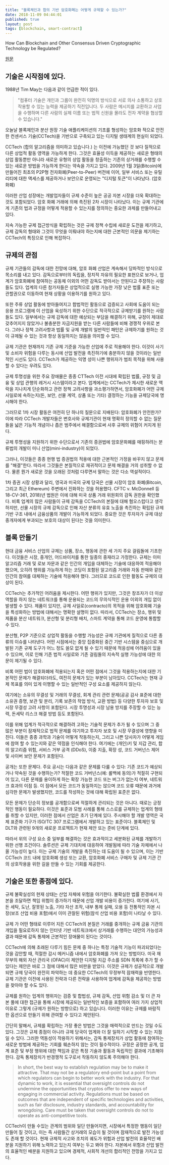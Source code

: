 ```yaml
---
title: "블록체인과 합의 기반 암호화폐는 어떻게 규제할 수 있는가?"
date: 2018-11-09 04:44:01
published: true
layout: post
tags: [blockchain, smart-contract]
---
```


How Can Blockchain and Other Consensus Driven Cryptographic Technology be Regulated?

[원문](https://papers.ssrn.com/sol3/papers.cfm?abstract_id=3278403)

## 기술은 시작점에 있다.

1988년 Tim May는 다음과 같이 언급한 적이 있다. 

> "컴퓨터 기술은 개인과 그룹이 완전히 익명의 방식으로 서로 의사 소통하고 상호 작용할 수 있는 능력을 제공하기 직전입니다. 두 사람은 메시지를 교환하고 사업을 수행하며 다른 사람의 실제 이름 또는 법적 신원을 몰라도 전자 계약을 협상할 수 있습니다."
 
오늘날 블록체인과 분산 원장 기술 애플리케이션의 기초를 형성하는 암호화 적으로 안전한 컨센서스 기술(CCTech)을 기반으로 구축되고 있는 디지털 생태계의 현실이 되었다.

CCTech (합의 알고리즘을 의미하고 있습니다.) 는 이전에 가능했던 것 보다 질적으로 다른 상업적 활동 영역을 가능하게 한다. 그것은 효율성 이득을 제공하는 새로운 형태의 상업 활동뿐만 아니라 새로운 유형의 상업 활동을 창출하는 기존의 상거래를 수행할 수 있는 새로운 방법을 가능하게 한다는 약속을 가지고 있다. 2009년 1월 3일(Bitcoin)에 만들어진 최초의 P2P형 전자화폐(Peer-to-Peer) 버전에 이어, 일부 서비스 또는 유틸리티에 대한 액세스를 제공하거나 보안으로 운영되는 "디지털 토큰"이 나타났다. (암호화폐)

이러한 산업 성장에는 개발업자들이 규제 수준이 높은 공공 자본 시장을 더욱 확대하는 것도 포함되었다. 암호 화폐 거래에 의해 촉진된 2차 시장이 나타났다. 이는 규제 기관에게 기존의 법과 규정을 어떻게 적용할 수 있는지를 정의하는 중요한 과제를 만들어내고 있다.

지속 가능한 규제 접근방식을 확립하는 것은 규제 정책 수립에 새로운 도전을 제기하고, 규제 감독의 형태와 그것이 무엇을 이뤄내야 하는지에 대한 근본적인 의문을 제기하는 CCTech의 특징으로 인해 복잡하다.

## 규제의 관점

규제 기관들의 감독에 대한 전망에 대해, 암호 화폐 산업은 계속해서 당파적인 방식으로 목소리를 내고 있다. 감독으로부터의 독립을, 정치적 자유의 필요한 표현으로 보거나, 업계가 암호화폐에 참여하는 공동체 이외의 어떤 감독도 받아서는 안된다고 주장하는 사람들도 있다. 업계의 다른 참가자들은 상업적으로 실행 가능한 가장 낮은 법률 표준 또는 관할권으로 이동하여 현재 상황을 이용하기를 원하고 있다.

또한 주류 상업 활동에 받아들여지고 합법적인 활동으로 검증되고 사회에 도움이 되는 응용 프로그램에 이 산업을 육성하기 위한 수단으로 적극적으로 규제받기를 원하는 사람들도 있다. 일부에서는 규제 감독에 대한 예상되는 부담을 해결하기 위해, 규정이 제대로 갖추어지지 않았거나 불충분한 자금지원을 받는 다른 사람들에 비해 경쟁적 우위로 본다. 그러나 정책 고려사항과 법률 및 규제 개발의 일반적인 패턴은 규제하기를 원하는 것이 규제될 수 있는 것과 항상 동일하지는 않음을 의미할 수 있다.

규제 기관은 현재까지 기존 규제 기준을 가능한 산업에 주로 적용해야 한다. 이것이 사기 및 소비자 위험을 다루는 동시에 산업 발전을 촉진하기에 충분하지 않을 것이라는 일반적인 시선도 있다. CCTech가 제공하는 익명 성이 나쁜 행위자가 범죄 목적을 위해 사용할 수 있다는 우려도 있다.

규제 투명성을 위한 주요 장애물은 종종 CTTech 이전 시대에 확립된 법률, 규정 및 금융 및 상업 관행의 레거시 시스템이라고 본다. 업계에서는 CCTech가 제시한 새로운 맥락을 지나치게 단순화하고 관련 정책 고려사항을 과소평가하면서, 암호화폐가 어떤 규제 사일로에 속하는지(돈, 보안, 선물 계약, 상품 또는 기타) 결정하는 기능을 규제당국에 명시해야 한다.

그러므로 1차 시장 활동은 여전히 단 하나의 질문으로 지배된다: 암호화폐가 안전한가? 이에 따라 CCTech 개발자들은 변호사와 규제기관이 현재 명확히 정의할 수 없는 질문들을 넓은 기능적 개념이나 좁은 범주에서 해결함으로써 사후 규제의 위험이 커지게 된다.

규제 투명성을 지원하기 위한 수단으로서 기존의 증권법에 암호문화폐를 매핑하려는 분류법의 개발이 미니 산업(mini-industry)이 되었다.

그러나, 이것들은 종종 현행 법 증권법의 적용에 대한 근본적인 가정을 바꾸지 않고 문제를 "해결"한다. 따라서 그것들은 본질적으로 재귀적이고 문제 해결을 거의 성취할 수 없다. 물론 뭔가 새로운 것을 오래된 것처럼 다루면서 말하는 것은 다소 역설적이다.

1차 증권 시장 상황과 달리, 영국과 미국의 규제 당국은 선물 시장이 암호 화폐(Bitcoin, 그리고 최근 Ethereum) 주변에서 진화하는 것을 허용했다. CFTC v. McDonnell 등 18-CV-361, 2018)년 법원은 이에 대해 미국 상품 거래 위원회의 감독 권한을 확인했다. 비록 업계의 많은 사람들이 규제 감독을 CCTech의 본질에 대해 혐오스럽다고 생각하지만, 선물 시장의 규제 감독으로 인해 자산 분류의 유효 노출을 촉진하는 확립된 규제 기반 구조 내에서 금융상품의 개발이 가능하게 되었다. 중요한 것은 투자자가 규제 대상 중개자에게 부과되는 보호의 대상이 된다는 것을 의미한다.

## 블록 만들기

현대 금융 서비스 산업의 규제는 상품, 장소, 행동에 관한 세 가지 주요 걸림돌에 기초한다. 이것들은 시장, 중개인, 어드바이저를 통한 일종의 중재라고 가정한다. 규제는 이미 알고리즘 거래 및 로보 자문과 같은 인간의 개입을 대체하는 기술에 대응하여 적응해야했으며, 오히려 행위를 가능하게 하는 코딩이 포함된 알고리즘 거래와 자동 판매와 같은 인간의 참여를 대체하는 기술에 적응해야 했다. 그러므로 코드로 인한 활동도 규제의 대상이 된다.

CCTech는 추가적인 어려움을 제시한다. 어떤 행위가 있지만, 그것은 창조자가 더 이상 역할을 하지 않는 네트워크를 통해 운용되는 코드의 무의식적인 운용 이외의 개입 없이 발생할 수 있다. 제품이 있지만, 규제 사일로(contracto)의 목적을 위해 암호화폐 기술을 특성화하는 방법에 대해서는 명확한 설명이 없다. 따라서, CCTech는 장소, 행위 및 제품을 분산 네트워크, 분산형 및 분리형 배치, 스마트 계약을 통해 코드 운영에 통합할 수 있다.

분산형, P2P 기준으로 상업적 활동을 수행할 가능성은 규제 기관에게 질적으로 다른 종류의 이슈를 나타낸다. 어떤 시점에서는 중앙 집중화된 중간 기반 시스템을 중심으로 개발된 기존 규제 도구가 어느 정도 쓸모 없게 될 수 있기 때문에 적응성에 어려움이 있을 수 있으며, 이로 인해 기존 법적 사일로와 기존 걸림돌의 지속적 실행 가능성에 대한 의문이 제기될 수 있다.

비록 어떤 법이 암호화폐에 적용되는지 혹은 어떤 점에서 그것을 적용하는지에 대한 기본적인 문제가 해결되더라도, 여전히 문제가 있는 부분이 남아있다. CCTech는 현재 규제 목표를 의미 있게 이행할 수 있는 일반적인 구성 요소를 제공하지 않는다.

여기에는 소유의 무결성 및 거래의 무결성, 회계 관리 관련 문제(공공 감사 표준에 대한 소유권 증명, 보관 및 분리, 기록 보존의 작업 방식, 교환 방법) 등 다양한 투자자 보호 및 시장 무결성 고려 사항이 포함된다. 시장 투명성과 시장 남용 방지를 주장할 수 있는 능력, 돈세탁 리스크 해결 방법 등도 포함된다.

이를 위해 업계가 적극적으로 해결하려 고하는 기술적 문제가 추가 될 수 있으며 그 중 많은 부분이 잠재적으로 법적 문제를 야기하고 투자자 보호 및 시장 무결성에 영향을 미친다. 이들은 종종 과학과 기술이 어떻게 작동하는지, 그리고 나쁜 당사자가 어떻게 게임에 참여 할 수 있는지와 같은 약점을 인식해야 한다. 여기에는 (개인)키 및 지갑 관리, 합의 알고리즘 위험, 서비스 거부 공격 (DDoS), 이중 지출, 확장 성, 코드 거버넌스 제어 및 사이버 보안 문제가 포함된다.

공개는 또한 문제다. 주요 공시는 다음과 같은 문제를 다룰 수 있다: 기존 코드가 예상되거나 약속된 것을 수행하는가? 적절한 코드 거버넌스(예: 롤백에 동의)가 적절히 구현되어 있고, 다른 문제를 용이하게 하는 확장 가능한 코드 또는 버그가 없는지 여부, 네트워크 효과의 이점 등. 이 점에서 모든 코드가 동일하지는 않으며 코드 오류 때문에 과거에 심각한 문제가 발생했지만, 코드를 작성하는 것에 대해 확립된 표준은 없다.

모든 문제가 단순히 정보를 공개함으로써 적절하게 관리되는 것은 아니다. 때로는 긍정적인 행동이 필요하다. 이것은 표준과 모범 사례를 통해 스스로를 규제하는 업계의 형태를 취할 수 있지만, 이러한 점에서 산업은 초기 단계에 있다. 주시해야 할 개발 영역은 국제 표준화 기구가 ISO/TC 307 프로그램에서 개발하고 있는 표준이다. 블록체인 및 DLT와 관련된 9개의 새로운 프로젝트가 현재 제안 또는 준비 단계에 있다.

따라서 위의 구성 요소 중 일부를 해결하는 것은 효과적이고 세분화된 규제를 개발하기 위한 선행 조건이다. 솔루션은 규제 기대치에 대응하여 개발됨에 따라 기술 자체에서 나올 가능성이 높다. 이는 규제 기술의 개발을 촉진하는 데 도움이 될 수 있으며, 이는 기반 CCTech 코드 내에 암호화폐 생성 또는 교환, 암호화폐 서비스 구매자 및 규제 기관 간의 상호작용을 위한 길을 만들 수 있는 기회를 제공한다.

## 기술은 또한 종점에 있다.

규제 불확실성의 현재 상태는 산업 자체에 위험을 야기한다. 불확실한 법률 환경에서 자본을 조달하면 책임 위험이 증가하기 때문에 산업 개발 비용이 증가한다. 여기에 사기, 돈 세탁, 도난, 잘못된 노출, 기타 자산 조작, 내부 통제 실패, 오용 등 전통적인 자본 시장(보조 산업 비용 포함)에서 이미 관찰된 위험(참석 산업 비용 포함)이 나타날 수 있다.

규제 가 어떤 형태로 이루어 지든 CCTech의 본질은 거래를 중개하는 규제 금융 기관의 개입을 필요로하지 않는 인터넷 기반 네트워크에서 상거래를 수행하는 대안의 가능성과 결과 때문에 감독 통제에 근본적인 장애물이 된다는 것이다.

CCTech에 의해 초래된 다루기 힘든 문제 중 하나는 특정 기술적 기능이 파괴되었다는 것을 감안할 때, 적절한 감시 메커니즘 내에서 암호화폐를 가져 오는 방법이다. 미국 재무부의 해외 자산 관리국 (OFAC)이 제안한 디지털 지갑 주소를 SDN 목록에 추가 할 수 있다는 제안은 바로 그 점에 대해서 많은 비판을 받았다. 이것은 규제가 성공적으로 개발되면 규제 당국이 완전히 파악하는 데 중요한 CCTech의 무정부적 잠재력을 반영한다. 규제 기관은 이전에 사용된 전략과 다른 전략을 사용하여 업계에 감독을 제공하는 방법을 찾아야 할 수도 있다.

규제를 원하는 업계의 행위자는 검증 및 합법성, 규제 감독, 산업 위험 감소 및 더 큰 자본 풀에 대한 접근을 통해 시장에 제공되는 일반적인 보증을 포함하여 여러 가지 상업적 이유로 그렇게 (규제가 원하는 방향으로) 하고 있습니다. 이러한 이유는 규제를 바람직한 옵션으로 만들기 위해 관여할 수 있다고 제안된다.

간단히 말해서, 규제를 확립하는 가장 좋은 방법은 그것을 매력적으로 만드는 것일 수도 있다. 그것은 규제 종점이 아니라 규제 당국이 업계와 더 잘 일하기 시작할 수 있는 지점일 수 있다. 그러한 역동성이 작용하기 위해서는, 감독 통제장치가 상업 활동에 참여하는 새로운 방법에 제공하는 기회를 훼손하지 않는 것이 필수적이다. 규정은 공정한 공개, 업계 표준 및 부정 행위에 대한 책임과 같은 특정 기술과 활동과 독립적인 결과에 기초해야 한다. 감독 통제장치가 반경쟁적 도구로서 작동하지 않도록 주의해야 한다.

> In short, the best way to establish regulation may be to make it attractive. That may not be a regulatory end-point but a point from which regulators can begin to better work with the industry. For that dynamic to work, it is essential that oversight controls do not undermine the opportunities that cryptos offer to new ways of engaging in commercial activity. Regulations must be based on outcomes that are independent of specific technologies and activities, such as fair disclosure, industry standards, and accountability for wrongdoing. Care must be taken that oversight controls do not to operate as anti-competitive tools.

CCTech이 만들 수있는 관계의 범위와 일단 만들어지면, 시장에서 특정한 행동이 일단 만들어 질 것이고, 이는 즉 사람들간 상거래의 모습이 될 것이며 잠재적으로 발전 가능성도 존재 할 것이다. 현재 규제적 사고와 조치의 궤도가 위험과 산업 발전의 효율적인 배분을 지원하기 위해 노력하고 있는지 여부는 두고 봐야 한다. 자본에서 위험과 산업 발전의 효율적인 배분을 지원하고 있으며 경제적, 사회적 개선의 합리적인 전망을 가지고 있다.
